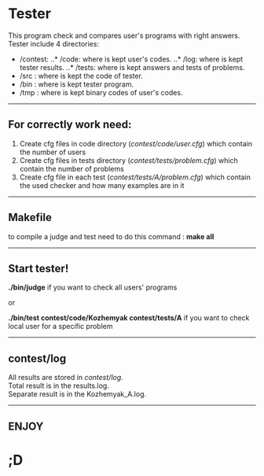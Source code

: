 # Tester
This program check and compares user's programs with right answers.\
Tester include 4 directories:
* /contest: 
..* /code: where is kept user's codes.
..* /log: where is kept tester results.
..* /tests: where is kept answers and tests of problems.
* /src : where is kept the code of tester.
* /bin : where is kept tester program.
* /tmp : where is kept binary codes of user's codes.
___
## For correctly work need:
1. Create cfg files in code directory (*contest/code/user.cfg*) which contain the number of users
2. Create cfg files in tests directory (*contest/tests/problem.cfg*) which contain the number of problems
3. Create cfg file in each test (*contest/tests/A/problem.cfg*) which contain the used checker and how many examples are in it
___
## Makefile
to compile a judge and test need to do this command : **make all**
___
## Start tester!
**./bin/judge** if you want to check all users' programs

or

**./bin/test contest/code/Kozhemyak contest/tests/A** if you want to check local user for a specific problem
___
## contest/log
All results are stored in *contest/log*.\
Total result is in the results.log.\
Separate result is in the Kozhemyak_A.log.
___
## ENJOY
# ;D

